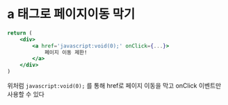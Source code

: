# a 태그로 페이지이동 막기

```jsx
return (
	<div>
		<a href='javascript:void(0);' onClick={...}>
			페이지 이동 제한!
		</a>
	</div>
)
```

위처럼 `javascript:void(0);` 를 통해 href로 페이지 이동을 막고 onClick 이벤트만 사용할 수 있다
